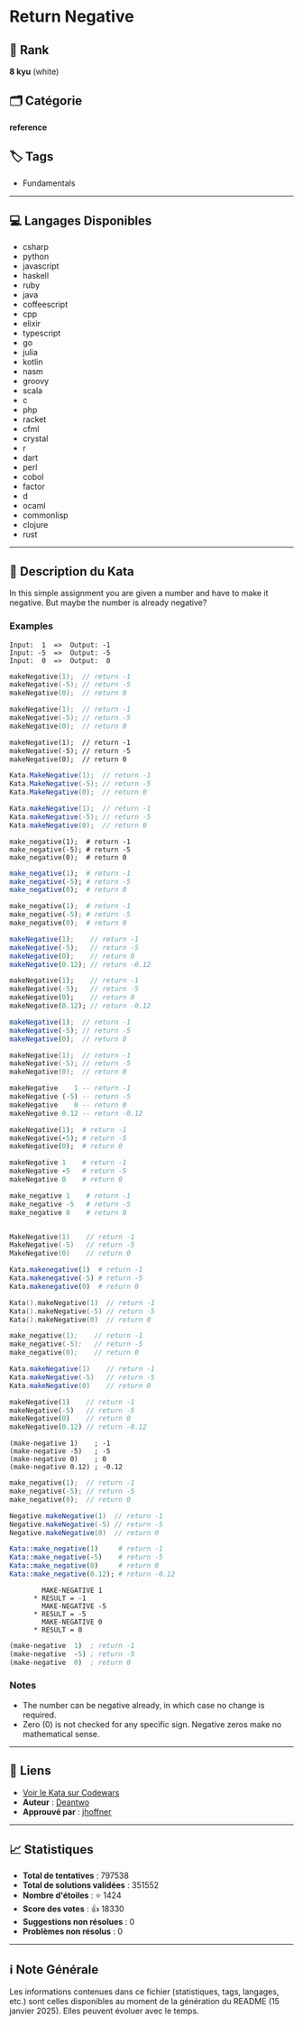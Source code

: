# Return Negative

## 🏅 Rank
**8 kyu** (white)

## 🗂️ Catégorie
**reference**

## 🏷️ Tags
- Fundamentals

---

## 💻 Langages Disponibles
- csharp
- python
- javascript
- haskell
- ruby
- java
- coffeescript
- cpp
- elixir
- typescript
- go
- julia
- kotlin
- nasm
- groovy
- scala
- c
- php
- racket
- cfml
- crystal
- r
- dart
- perl
- cobol
- factor
- d
- ocaml
- commonlisp
- clojure
- rust

---

## 📜 Description du Kata

In this simple assignment you are given a number and have to make it negative. But maybe the number is already negative?

### Examples

``` text
Input:  1  =>  Output: -1
Input: -5  =>  Output: -5
Input:  0  =>  Output:  0
```
``` c
makeNegative(1);  // return -1
makeNegative(-5); // return -5
makeNegative(0);  // return 0
```
``` d
makeNegative(1);  // return -1
makeNegative(-5); // return -5
makeNegative(0);  // return 0
```
``` cfml
makeNegative(1);  // return -1
makeNegative(-5); // return -5
makeNegative(0);  // return 0
```
``` csharp
Kata.MakeNegative(1);  // return -1
Kata.MakeNegative(-5); // return -5
Kata.MakeNegative(0);  // return 0
```
``` java
Kata.makeNegative(1);  // return -1
Kata.makeNegative(-5); // return -5
Kata.makeNegative(0);  // return 0
```
``` crystal
make_negative(1);  # return -1
make_negative(-5); # return -5
make_negative(0);  # return 0
```
``` r
make_negative(1);  # return -1
make_negative(-5); # return -5
make_negative(0);  # return 0
```
``` python
make_negative(1);  # return -1
make_negative(-5); # return -5
make_negative(0);  # return 0
```
``` javascript
makeNegative(1);    // return -1
makeNegative(-5);   // return -5
makeNegative(0);    // return 0
makeNegative(0.12); // return -0.12
```
``` dart
makeNegative(1);    // return -1
makeNegative(-5);   // return -5
makeNegative(0);    // return 0
makeNegative(0.12); // return -0.12
```
``` typescript
makeNegative(1);  // return -1
makeNegative(-5); // return -5
makeNegative(0);  // return 0
```
``` cpp
makeNegative(1);  // return -1
makeNegative(-5); // return -5
makeNegative(0);  // return 0
```
``` haskell
makeNegative    1 -- return -1
makeNegative (-5) -- return -5
makeNegative    0 -- return 0
makeNegative 0.12 -- return -0.12
```
``` ruby
makeNegative(1);  # return -1
makeNegative(-5); # return -5
makeNegative(0);  # return 0
```
``` coffeescript
makeNegative 1    # return -1
makeNegative -5   # return -5
makeNegative 0    # return 0
```
``` elixir
make_negative 1    # return -1
make_negative -5   # return -5
make_negative 0    # return 0
```
``` go

MakeNegative(1)    // return -1
MakeNegative(-5)   // return -5
MakeNegative(0)    // return 0

```
``` julia
Kata.makenegative(1)  # return -1
Kata.makenegative(-5) # return -5
Kata.makenegative(0)  # return 0
```
``` kotlin
Kata().makeNegative(1)  // return -1
Kata().makeNegative(-5) // return -5
Kata().makeNegative(0)  // return 0
```
``` nasm
make_negative(1);    // return -1
make_negative(-5);   // return -5
make_negative(0);    // return 0
```
``` groovy
Kata.makeNegative(1)    // return -1
Kata.makeNegative(-5)   // return -5
Kata.makeNegative(0)    // return 0
```
``` php
makeNegative(1)    // return -1
makeNegative(-5)   // return -5
makeNegative(0)    // return 0
makeNegative(0.12) // return -0.12
```
``` racket
(make-negative 1)    ; -1
(make-negative -5)   ; -5
(make-negative 0)    ; 0
(make-negative 0.12) ; -0.12
```

``` rust
make_negative(1);  // return -1 
make_negative(-5); // return -5
make_negative(0);  // return 0
```

``` scala
Negative.makeNegative(1)  // return -1
Negative.makeNegative(-5) // return -5
Negative.makeNegative(0)  // return 0
```
``` perl
Kata::make_negative(1)     # return -1
Kata::make_negative(-5)    # return -5
Kata::make_negative(0)     # return 0
Kata::make_negative(0.12); # return -0.12
```
``` cobol
        MAKE-NEGATIVE 1
      * RESULT = -1
        MAKE-NEGATIVE -5
      * RESULT = -5
        MAKE-NEGATIVE 0
      * RESULT = 0
```
``` clojure
(make-negative  1)  ; return -1
(make-negative  -5) ; return -5
(make-negative  0)  ; return 0
```

### Notes

- The number can be negative already, in which case no change is required.
- Zero (0) is not checked for any specific sign. Negative zeros make no mathematical sense.


---

## 🔗 Liens
- [Voir le Kata sur Codewars](https://www.codewars.com/kata/55685cd7ad70877c23000102)
- **Auteur** : [Deantwo](https://www.codewars.com/users/Deantwo)
- **Approuvé par** : [jhoffner](https://www.codewars.com/users/jhoffner)

---

## 📈 Statistiques
- **Total de tentatives** : 797538
- **Total de solutions validées** : 351552
- **Nombre d'étoiles** : ⭐ 1424
- **Score des votes** : 👍 18330
- **Suggestions non résolues** : 0
- **Problèmes non résolus** : 0

---

## ℹ️ Note Générale
Les informations contenues dans ce fichier (statistiques, tags, langages, etc.) sont celles disponibles au moment de la génération du README (15 janvier 2025). Elles peuvent évoluer avec le temps.
